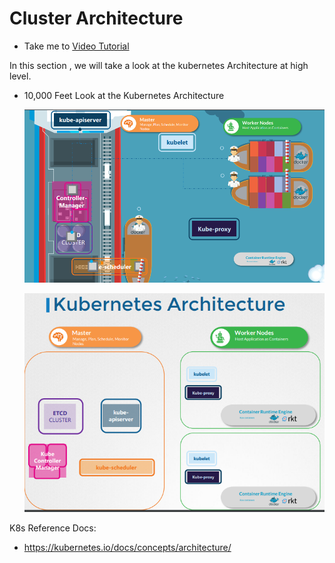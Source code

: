 # Cluster Architecture

- Take me to [Video Tutorial](https://kodekloud.com/topic/cluster-architecture/)

In this section , we will take a look at the kubernetes Architecture at high level.

- 10,000 Feet Look at the Kubernetes Architecture

  ![Kubernetes Architecture](../../images/k8s-arch.PNG)
  
  ![Kubernetes Architecture 1](../../images/k8s-arch1.PNG)

K8s Reference Docs:

- <https://kubernetes.io/docs/concepts/architecture/>
